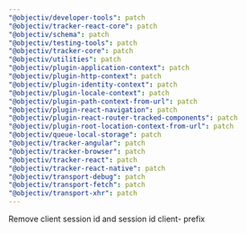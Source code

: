 ```yaml
---
"@objectiv/developer-tools": patch
"@objectiv/tracker-react-core": patch
"@objectiv/schema": patch
"@objectiv/testing-tools": patch
"@objectiv/tracker-core": patch
"@objectiv/utilities": patch
"@objectiv/plugin-application-context": patch
"@objectiv/plugin-http-context": patch
"@objectiv/plugin-identity-context": patch
"@objectiv/plugin-locale-context": patch
"@objectiv/plugin-path-context-from-url": patch
"@objectiv/plugin-react-navigation": patch
"@objectiv/plugin-react-router-tracked-components": patch
"@objectiv/plugin-root-location-context-from-url": patch
"@objectiv/queue-local-storage": patch
"@objectiv/tracker-angular": patch
"@objectiv/tracker-browser": patch
"@objectiv/tracker-react": patch
"@objectiv/tracker-react-native": patch
"@objectiv/transport-debug": patch
"@objectiv/transport-fetch": patch
"@objectiv/transport-xhr": patch
---
```


Remove client session id and session id client- prefix
